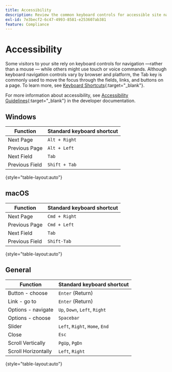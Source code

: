 ```yaml
---
title: Accessibility
description: Review the common keyboard controls for accessible site navigation for your customers.
exl-id: 7e3becf2-6c47-4993-8581-e253607ab381
feature: Compliance
---
```

# Accessibility

Some visitors to your site rely on keyboard controls for navigation —rather than a mouse — while others might use touch or voice commands. Although keyboard navigation controls vary by browser and platform, the Tab key is commonly used to move the focus through the fields, links, and buttons on a page. To learn more, see [Keyboard Shortcuts][1]{:target="_blank"}.

For more information about accessibility, see [Accessibility Guidelines][2]{:target="_blank"} in the developer documentation.

## Windows

| Function | Standard keyboard shortcut |
|--- |--- |
|Next Page|`Alt + Right`|
|Previous Page|`Alt + Left`|
|Next Field|`Tab`|
|Previous Field|`Shift + Tab`|

{style="table-layout:auto"}

## macOS

| Function | Standard keyboard shortcut |
|--- |--- |
|Next Page|`Cmd + Right`|
|Previous Page|`Cmd + Left`|
|Next Field|`Tab`|
|Previous Field|`Shift-Tab`|

{style="table-layout:auto"}

## General

| Function | Standard keyboard shortcut |
|--- |--- |
|Button - choose|`Enter` (Return)|
|Link - go to|`Enter` (Return)|
|Options - navigate|`Up`, `Down`, `Left`, `Right`|
|Options - choose|`Spacebar`|
|Slider|`Left`, `Right`, `Home`, `End`|
|Close|`Esc`|
|Scroll Vertically|`PgUp`, `PgDn`|
|Scroll Horizontally|`Left`, `Right`|

{style="table-layout:auto"}

[1]: https://en.wikipedia.org/wiki/Table_of_keyboard_shortcuts
[2]: https://developer.adobe.com/commerce/admin-developer/pattern-library/general/accessibility-guidelines/
